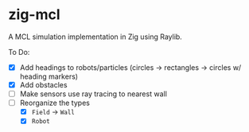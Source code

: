 # zig-mcl

A MCL simulation implementation in Zig using Raylib.

To Do:
- [x] Add headings to robots/particles (circles -> rectangles -> circles w/
  heading markers)
- [x] Add obstacles
- [ ] Make sensors use ray tracing to nearest wall
- [ ] Reorganize the types
    - [x] `Field` -> `Wall`
    - [x] `Robot`
